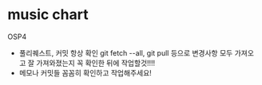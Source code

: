 # music chart
OSP4
- 풀리퀘스트, 커밋 항상 확인 git fetch --all, git pull 등으로 변경사항 모두 가져오고 잘 가져와졌는지 꼭 확인한 뒤에 작업할것!!!!
- 메모나 커밋들 꼼꼼히 확인하고 작업해주세요!
